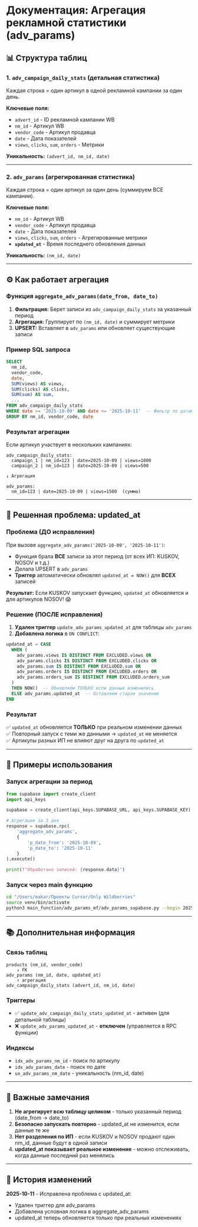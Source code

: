 # Документация: Агрегация рекламной статистики (adv_params)

## 📊 Структура таблиц

### 1. `adv_campaign_daily_stats` (детальная статистика)
Каждая строка = один артикул в одной рекламной кампании за один день.

**Ключевые поля:**
- `advert_id` - ID рекламной кампании WB
- `nm_id` - Артикул WB
- `vendor_code` - Артикул продавца
- `date` - Дата показателей
- `views`, `clicks`, `sum`, `orders` - Метрики

**Уникальность:** `(advert_id, nm_id, date)`

---

### 2. `adv_params` (агрегированная статистика)
Каждая строка = один артикул за один день (суммируем ВСЕ кампании).

**Ключевые поля:**
- `nm_id` - Артикул WB
- `vendor_code` - Артикул продавца
- `date` - Дата показателей
- `views`, `clicks`, `sum`, `orders` - Агрегированные метрики
- **`updated_at`** - Время последнего обновления данных

**Уникальность:** `(nm_id, date)`

---

## ⚙️ Как работает агрегация

### Функция `aggregate_adv_params(date_from, date_to)`

1. **Фильтрация:** Берет записи из `adv_campaign_daily_stats` за указанный период
2. **Агрегация:** Группирует по `(nm_id, date)` и суммирует метрики
3. **UPSERT:** Вставляет в `adv_params` или обновляет существующие записи

### Пример SQL запроса

```sql
SELECT
  nm_id,
  vendor_code,
  date,
  SUM(views) AS views,
  SUM(clicks) AS clicks,
  SUM(sum) AS sum,
  ...
FROM adv_campaign_daily_stats
WHERE date >= '2025-10-09' AND date <= '2025-10-11'  -- Фильтр по датам
GROUP BY nm_id, vendor_code, date
```

### Результат агрегации

Если артикул участвует в нескольких кампаниях:

```
adv_campaign_daily_stats:
  campaign_1 | nm_id=123 | date=2025-10-09 | views=1000
  campaign_2 | nm_id=123 | date=2025-10-09 | views=500

↓ Агрегация

adv_params:
  nm_id=123 | date=2025-10-09 | views=1500  (сумма)
```

---

## 🔧 Решенная проблема: updated_at

### Проблема (ДО исправления)

При вызове `aggregate_adv_params('2025-10-09', '2025-10-11')`:
- Функция брала **ВСЕ** записи за этот период (от всех ИП: KUSKOV, NOSOV и т.д.)
- Делала UPSERT в `adv_params`
- **Триггер** автоматически обновлял `updated_at = NOW()` для **ВСЕХ** записей

**Результат:** Если KUSKOV запускает функцию, `updated_at` обновляется и для артикулов NOSOV! 😱

### Решение (ПОСЛЕ исправления)

1. **Удален триггер** `update_adv_params_updated_at` для таблицы `adv_params`
2. **Добавлена логика** в `ON CONFLICT`:

```sql
updated_at = CASE 
  WHEN (
    adv_params.views IS DISTINCT FROM EXCLUDED.views OR
    adv_params.clicks IS DISTINCT FROM EXCLUDED.clicks OR
    adv_params.sum IS DISTINCT FROM EXCLUDED.sum OR
    adv_params.orders IS DISTINCT FROM EXCLUDED.orders OR
    adv_params.orders_sum IS DISTINCT FROM EXCLUDED.orders_sum
  )
  THEN NOW()  -- Обновляем ТОЛЬКО если данные изменились
  ELSE adv_params.updated_at  -- Оставляем старое значение
END
```

### Результат

✅ `updated_at` обновляется **ТОЛЬКО** при реальном изменении данных  
✅ Повторный запуск с теми же данными → `updated_at` не меняется  
✅ Артикулы разных ИП не влияют друг на друга по `updated_at`

---

## 🎯 Примеры использования

### Запуск агрегации за период

```python
from supabase import create_client
import api_keys

supabase = create_client(api_keys.SUPABASE_URL, api_keys.SUPABASE_KEY)

# Агрегация за 3 дня
response = supabase.rpc(
    'aggregate_adv_params',
    {
        'p_date_from': '2025-10-09',
        'p_date_to': '2025-10-11'
    }
).execute()

print(f"Обработано записей: {response.data}")
```

### Запуск через main функцию

```bash
cd "/Users/makar/Проекты Cursor/Only Wildberries"
source venv/bin/activate
python3 main_function/adv_params_mf/adv_params_supabase.py --begin 2025-10-09 --end 2025-10-11
```

---

## 📚 Дополнительная информация

### Связь таблиц

```
products (nm_id, vendor_code)
    ↓ FK
adv_params (nm_id, date, updated_at)
    ↑ агрегация
adv_campaign_daily_stats (advert_id, nm_id, date)
```

### Триггеры

- ✅ `update_adv_campaign_daily_stats_updated_at` - активен (для детальной таблицы)
- ❌ `update_adv_params_updated_at` - **отключен** (управляется в RPC функции)

### Индексы

- `idx_adv_params_nm_id` - поиск по артикулу
- `idx_adv_params_date` - поиск по дате
- `ux_adv_params_nm_date` - уникальность (nm_id, date)

---

## 🚨 Важные замечания

1. **Не агрегирует всю таблицу целиком** - только указанный период (date_from → date_to)
2. **Безопасно запускать повторно** - updated_at не изменится, если данные те же
3. **Нет разделения по ИП** - если KUSKOV и NOSOV продают один nm_id, данные будут в одной записи
4. **updated_at показывает реальное изменение** - можно отслеживать, когда данные последний раз менялись

---

## 📝 История изменений

**2025-10-11** - Исправлена проблема с updated_at:
- Удален триггер для adv_params
- Добавлена условная логика в aggregate_adv_params
- updated_at теперь обновляется только при реальных изменениях


